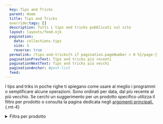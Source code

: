 ```yaml
---
  key: Tips and Tricks
  parent: Home
  title: Tips and Tricks
  override:tags: []
  description: Tutti i tips and tricks pubblicati sul sito
  layout: layouts/feed.njk
  pagination:
    data: collections.tips
    size: 5
    reverse: true
  permalink: /tips-and-tricks{% if pagination.pageNumber > 0 %}/page-{{ pagination.pageNumber + 1 }}{% endif %}/
  paginationPrevText: Tips and tricks più recenti
  paginationNextText: Tips and tricks più vecchi
  paginationAnchor: #post-list
  feed:
---
```

I tips and triks in poche righe ti spiegano come usare al meglio i programmi o semplificare alcune operazioni. Sono ordinati per data, dal più recente al più vecchio. Se cerchi un suggerimento per un prodotto specifico utilizza il filtro per prodotto o consulta la pagina dedicata negli [argomenti principali.](/#topics){.mt-4}

<details>
  <summary>
  Filtra per prodotto
  </summary>

<div class="mt-4">

{% if collections.googledocstips.length %}
- [Documenti Google](/google-docs/tips-and-tricks/)
{% endif %}
- [Gmail](/gmail/tips-and-tricks/)
- [Google Maps](/google-maps/tips-and-tricks/)
- [Altri prodotti](others)

</div>

</details>

<div id="post-list" class="heading">
</div>
